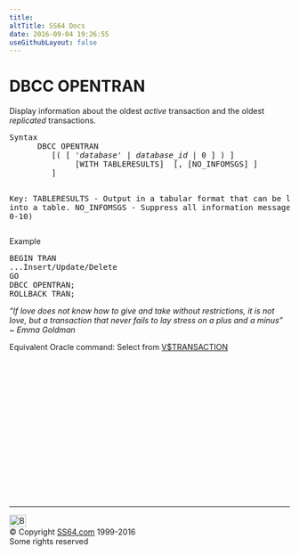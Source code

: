 ```yaml
---
title:
altTitle: SS64 Docs
date: 2016-09-04 19:26:55
useGithubLayout: false
---
```

<!-- #BeginLibraryItem "/Library/head_sql.lbi" --><!-- #EndLibraryItem --><h1>DBCC OPENTRAN</h1>
<p>Display information about the oldest <i>active</i> transaction and the oldest <i> replicated </i>transactions.</p>
<pre>Syntax
      DBCC OPENTRAN <br>         [( [ '<i>database</i>' | <i>database_id</i> | 0 ] ) ]<br>              [WITH TABLERESULTS]  [, [NO_INFOMSGS] ]<br>         ]

Key:
    TABLERESULTS - Output in a tabular format that can be loaded into a table. 
	 NO_INFOMSGS - Suppress all information messages (severity 0-10)</pre>
<p>Example</p>
<pre>BEGIN TRAN<br>...Insert/Update/Delete<br>GO<br>DBCC OPENTRAN;<br>ROLLBACK TRAN;</pre>
<p class="quote"><i>“If love does not know how to give and take without restrictions, it is not love, but a transaction that never fails to lay stress on a plus and a minus” ~ Emma Goldman</i></p>
<p>  Equivalent Oracle command: Select from <a href="../orav/V$TRANSACTION.html">V$TRANSACTION</a> </p><!-- #BeginLibraryItem "/Library/foot_sql.lbi" --><p>
<!-- ss64-sql -->
<ins class="adsbygoogle" style="display:inline-block;width:300px;height:250px" data-ad-client="ca-pub-6140977852749469" data-ad-slot="6953563613"></ins>
<script>
(adsbygoogle = window.adsbygoogle || []).push({});
</script></p>
<hr>
<div id="bl" class="footer"><a href="dbcc_opentran.html#"><img src="../images/top.png" width="30" height="22" alt="Back to the Top"></a></div>
<div id="br" class="footer, tagline">© Copyright <a href="../index.html">SS64.com</a> 1999-2016<br>
Some rights reserved</div><!-- #EndLibraryItem -->

